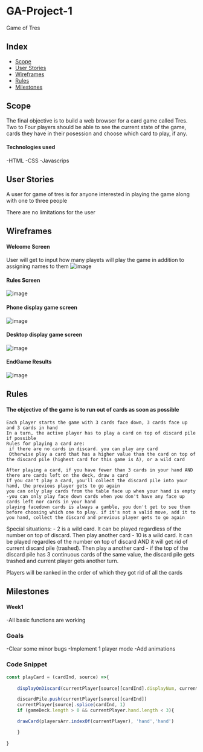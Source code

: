 # GA-Project-1
Game of Tres

## Index
- [Scope](#Scope)
- [User Stories](#user-stories)
- [Wireframes](#wireframes)
- [Rules](#Rules)
- [Milestones](#milestones)

## Scope

The final objective is to build a web browser for a card game called Tres. Two to Four players should be able to see the current state of the game, cards they have in their posession and choose which card to play, if any.

#### Technologies used

-HTML
-CSS
-Javascrips

## User Stories

A user for game of tres is for anyone interested in playing the game along with one to three people

There are no limitations for the user


## Wireframes

#### Welcome Screen
User will get to input how many playets will play the game in addition to assigning names to them
![image](https://i.imgur.com/5mRS7nU.png)
#### Rules Screen
![image](https://i.imgur.com/5URqQRj.png)
#### Phone display game screen
![image](https://i.imgur.com/Vwj0Djn.png)
#### Desktop display game screen
![image](https://i.imgur.com/yh3QOHL.png)
#### EndGame Results
![image](https://i.imgur.com/kmqmBfh.png)

## Rules
 
 #### The objective of the game is to run out of cards as soon as possible
    Each player starts the game with 3 cards face down, 3 cards face up and 3 cards in hand
    In a turn, the active player has to play a card on top of discard pile if possible
    Rules for playing a card are:
     if there are no cards in discard. you can play any card
     Otherwise play a card that has a higher value than the card on top of the discard pile (highest card for this game is A), or a wild card

    After playing a card, if you have fewer than 3 cards in your hand AND there are cards left on the deck, draw a card
    If you can't play a card, you'll collect the discard pile into your hand, the previous player gets to go again
    you can only play cards from the table face up when your hand is empty
    -you can only play face down cards when you don't have any face up cards left nor cards in your hand
    playing facedown cards is always a gamble, you don't get to see them before choosing which one to play. if it's not a valid move, add it to you hand, collect the discard and previous player gets to go again
Special situations:
    - 2 is a wild card. It can be played regardless of the number on top of discard. Then play another card
    - 10 is a wild card. It can be played regardles of the number on top of discard AND it will get rid of current discard pile (trashed). Then play a another card
    - if the top of the discard pile has 3 continuous cards of the same value, the discard pile gets trashed and current player gets another turn.

Players will be ranked in the order of which they got rid of all the cards

## Milestones

#### Week1
-All basic functions are working

### Goals
-Clear some minor bugs
-Implement 1 player mode
-Add animations

### Code Snippet

```javascript
const playCard = (cardInd, source) =>{
    
    displayOnDiscard(currentPlayer[source][cardInd].displayNum, currentPlayer[source][cardInd].suit)

    discardPile.push(currentPlayer[source][cardInd])
    currentPlayer[source].splice(cardInd, 1)
    if (gameDeck.length > 0 && currentPlayer.hand.length < 3){

    drawCard(playersArr.indexOf(currentPlayer), 'hand','hand')

    }
   
}
```

